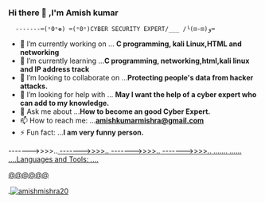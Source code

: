 ### Hi there 👋 ,I'm Amish kumar
      -------⌨(ᵒ0ᵒ❁) ⌨(ᵒ0ᵒ)CYBER SECURITY EXPERT/___ /╰(⊡-⊡)و⌨
- 🔭 I’m currently working on ... **C programming, kali Linux,HTML and networking**
- 🌱 I’m currently learning ...**C programming, networking,html,kali linux and IP address track**
- 👯 I’m looking to collaborate on ...**Protecting people's data from hacker attacks.**
- 🤔 I’m looking for help with ... **May I want the help of a cyber expert who can add to my knowledge.**
- 💬 Ask me about ...**How to become an good Cyber Expert.**
- 📫 How to reach me: ...**amishkumarmishra@gmail.com**
- ⚡ Fun fact: ...**I am very funny person.**

------->>>>..<a href="https://twitter.com/amishmishra01" target="blank">
------->>>>..<a href="https://linkedin.com/in/amish kumar mishra" target="blank">
------->>>>..<a href="https://fb.com/amish mishra" target="blank">
------->>>>..<a href="https://instagram.com/amish_mishra1" target="blank">
.......
......
....Languages and Tools:
.... <a href="https://www.cprogramming.com/" target="_blank" rel="noreferrer">
>>>>>><a href="https://www.w3.org/html/" target="_blank" rel="noreferrer">
@@@@@@ </a> <a href="https://www.linux.org/" target="_blank" rel="noreferrer">




<p>&nbsp;<img align="center" src="https://github-readme-stats.vercel.app/api?username=amishmishra20&show_icons=true&locale=en" alt="amishmishra20" /></p>
